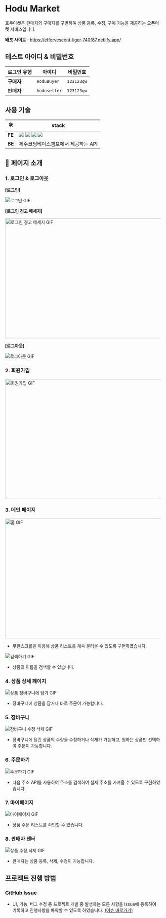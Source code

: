 # Hodu Market

호두마켓은 판매자와 구매자를 구별하여 상품 등록, 수정, 구매 기능을 제공하는 오픈마켓 서비스입니다.

**배포 사이트** : https://effervescent-liger-740f87.netlify.app/

## **테스트 아이디 & 비밀번호**

| 로그인 유형 | 아이디       | 비밀번호   |
| ----------- | ------------ | ---------- |
| **구매자**  | `HoduBuyer`  | `123123qw` |
| **판매자**  | `hoduseller` | `123123qw` |

## **사용 기술**

| 🛠️     | stack                                                                                                                                                                                                                                                                                                                                                                                                                                                  |
| ------ | ------------------------------------------------------------------------------------------------------------------------------------------------------------------------------------------------------------------------------------------------------------------------------------------------------------------------------------------------------------------------------------------------------------------------------------------------------ |
| **FE** | <img src="https://img.shields.io/badge/TypeScript-3178C6?style=for-the-badge&logo=typescript&logoColor=white"> <img src="https://img.shields.io/badge/react-61DAFB?style=for-the-badge&logo=React&logoColor=white"/> <img src="https://img.shields.io/badge/styledcomponents-DB7093?style=for-the-badge&logo=styledcomponents&logoColor=white"> <img src="https://img.shields.io/badge/recoil-3578E5?style=for-the-badge&logo=recoil&logoColor=white"> |
| **BE** | 제주코딩베이스캠프에서 제공하는 API                                                                                                                                                                                                                                                                                                                                                                                                                    |

## **📑 페이지 소개**

### **1. 로그인 & 로그아웃**

**[로그인]**

<img src="https://github.com/easyxxu/Hodu-Market/assets/107910342/97a5e815-44cb-4122-8125-82fbf9d3f763" alt="로그인 GIF"/>

**[로그인 경고 메세지]**

<img src="https://github.com/easyxxu/Hodu-Market/assets/107910342/2c3c0178-3673-4199-a8c4-35547f93cdc8" alt="로그인 경고 메세지 GIF" width="629px" height= "387px"/>

**[로그아웃]**

<img src="https://github.com/easyxxu/Hodu-Market/assets/107910342/1514c6eb-60b4-4e52-838b-cd70a1679d81" alt="로그아웃 GIF"/>

### **2. 회원가입**

<img src="https://github.com/easyxxu/Hodu-Market/assets/107910342/cecc44df-2da3-4a83-bc9b-96ae7484cca2" alt="회원가입 GIF" width="629px" height= "387px"/>

### **3. 메인 페이지**

<img src="https://github.com/easyxxu/Hodu-Market/assets/107910342/ae827a2b-57da-4cf6-8a18-75b0ce51700b" alt="홈 GIF" width="629px" height= "387px"/>

- 무한스크롤을 이용해 상품 리스트를 계속 불러올 수 있도록 구현하였습니다.

<img src="https://github.com/easyxxu/Hodu-Market/assets/107910342/eb7656db-e406-46ac-8daa-43309d087419" alt="검색하기 GIF"/>

- 상품의 이름을 검색할 수 있습니다.

### **4. 상품 상세 페이지**

<img src="https://github.com/easyxxu/Hodu-Market/assets/107910342/f1fd2477-0003-4cdd-923c-f2e3a5cc025b" alt="상품 장바구니에 담기 GIF"/>

- 장바구니에 상품을 담거나 바로 주문이 가능합니다.

### **5. 장바구니**

<img src="https://github.com/easyxxu/Hodu-Market/assets/107910342/5388d491-2bcb-4db5-8918-0a57920ed1a8" alt="장바구니 수정 삭제 GIF"/>

- 장바구니에 담긴 상품의 수량을 수정하거나 삭제가 가능하고, 원하는 상품만 선택하여 주문이 가능합니다.

### **6. 주문하기**

<img src="https://github.com/easyxxu/Hodu-Market/assets/107910342/838cbd52-00cf-4ddf-a3ec-d2133536abfb" alt="주문하기 GIF"/>

- 다음 주소 API를 사용하여 주소를 검색하여 실제 주소를 가져올 수 있도록 구현하였습니다.

### **7. 마이페이지**

<img src="https://github.com/easyxxu/Hodu-Market/assets/107910342/39e14f77-fc1e-4042-ae0e-1008ef5697a1" alt="마이페이지 GIF"/>

- 상품 주문 리스트를 확인할 수 있습니다.

### **8. 판매자 센터**

<img src="https://github.com/easyxxu/Hodu-Market/assets/107910342/21b7816b-638f-4add-acaa-fedfdc218094" alt="상품 수정,삭제 GIF"/>

- 판매자는 상품 등록, 삭제, 수정이 가능합니다.

## 프로젝트 진행 방법

### GitHub Issue

- UI, 기능, 버그 수정 등 프로젝트 개발 중 발생하는 모든 사항을 Issue에 등록하여 기록하고 진행사항을 파악할 수 있도록 하였습니다.
  [(이슈 바로가기)](https://github.com/easyxxu/Hodu-Market/issues?q=is:issue+is:closed)
